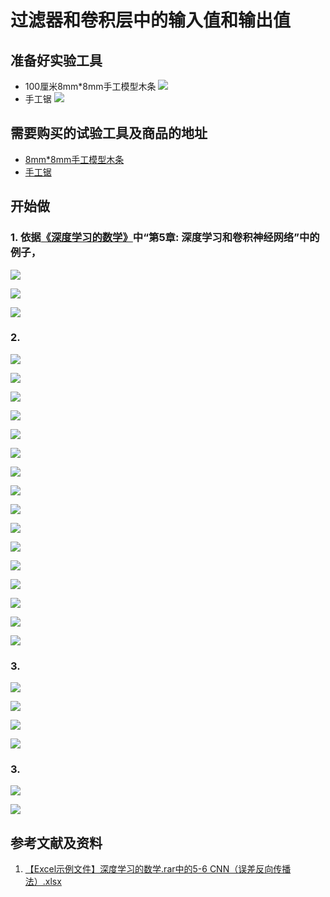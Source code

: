 # 过滤器和卷积层中的输入值和输出值

## 准备好实验工具

- 100厘米8mm*8mm手工模型木条
![](/images/体验卷积神经网络中的数学原理/过滤器和卷积层中的输入值和输出值/8mm手工模型木条.jpg)
- 手工锯
![](/images/体验卷积神经网络中的数学原理/过滤器和卷积层中的输入值和输出值/手工锯.jpg)

## 需要购买的试验工具及商品的地址

- [8mm*8mm手工模型木条](https://item.taobao.com/item.htm?spm=a1z09.2.0.0.7f642e8dJTGJWM&id=543446811425&_u=3c6ncud14e3)
- [手工锯](https://detail.tmall.com/item.htm?id=525869238835&spm=a1z09.2.0.0.46d82e8dlFtmf6&_u=qc6ncud3ffd)

## 开始做

### 1. 依据[《深度学习的数学》](https://www.ituring.com.cn/book/2593)中“第5章: 深度学习和卷积神经网络”中的例子，

![](/images/体验卷积神经网络中的数学原理/过滤器和卷积层中的输入值和输出值/1a1.jpg)

![](/images/体验卷积神经网络中的数学原理/过滤器和卷积层中的输入值和输出值/1a2.jpg)

![](/images/体验卷积神经网络中的数学原理/过滤器和卷积层中的输入值和输出值/1a3.jpg)

### 2.

![](/images/体验卷积神经网络中的数学原理/过滤器和卷积层中的输入值和输出值/2a1.jpg)

![](/images/体验卷积神经网络中的数学原理/过滤器和卷积层中的输入值和输出值/2a2.jpg)

![](/images/体验卷积神经网络中的数学原理/过滤器和卷积层中的输入值和输出值/2a3.jpg)

![](/images/体验卷积神经网络中的数学原理/过滤器和卷积层中的输入值和输出值/2a4.jpg)

![](/images/体验卷积神经网络中的数学原理/过滤器和卷积层中的输入值和输出值/2a5.jpg)

![](/images/体验卷积神经网络中的数学原理/过滤器和卷积层中的输入值和输出值/2a6.jpg)

![](/images/体验卷积神经网络中的数学原理/过滤器和卷积层中的输入值和输出值/2a7.jpg)

![](/images/体验卷积神经网络中的数学原理/过滤器和卷积层中的输入值和输出值/2a8.jpg)

![](/images/体验卷积神经网络中的数学原理/过滤器和卷积层中的输入值和输出值/2a9.jpg)

![](/images/体验卷积神经网络中的数学原理/过滤器和卷积层中的输入值和输出值/2a10.jpg)

![](/images/体验卷积神经网络中的数学原理/过滤器和卷积层中的输入值和输出值/2a11.jpg)

![](/images/体验卷积神经网络中的数学原理/过滤器和卷积层中的输入值和输出值/2a12.jpg)

![](/images/体验卷积神经网络中的数学原理/过滤器和卷积层中的输入值和输出值/2a13.jpg)

![](/images/体验卷积神经网络中的数学原理/过滤器和卷积层中的输入值和输出值/2a14.jpg)

![](/images/体验卷积神经网络中的数学原理/过滤器和卷积层中的输入值和输出值/2a15.jpg)

![](/images/体验卷积神经网络中的数学原理/过滤器和卷积层中的输入值和输出值/2a16.jpg)

### 3.

![](/images/体验卷积神经网络中的数学原理/过滤器和卷积层中的输入值和输出值/3a1.jpg)

![](/images/体验卷积神经网络中的数学原理/过滤器和卷积层中的输入值和输出值/3a2.jpg)

![](/images/体验卷积神经网络中的数学原理/过滤器和卷积层中的输入值和输出值/3a3.jpg)

![](/images/体验卷积神经网络中的数学原理/过滤器和卷积层中的输入值和输出值/3a4.jpg)

### 3.

![](/images/体验卷积神经网络中的数学原理/过滤器和卷积层中的输入值和输出值/4a1.jpg)

![](/images/体验卷积神经网络中的数学原理/过滤器和卷积层中的输入值和输出值/4a2.jpg)

## 参考文献及资料

1. [【Excel示例文件】深度学习的数学.rar中的5-6 CNN（误差反向传播法）.xlsx](http://www.ituring.com.cn/book/2593)